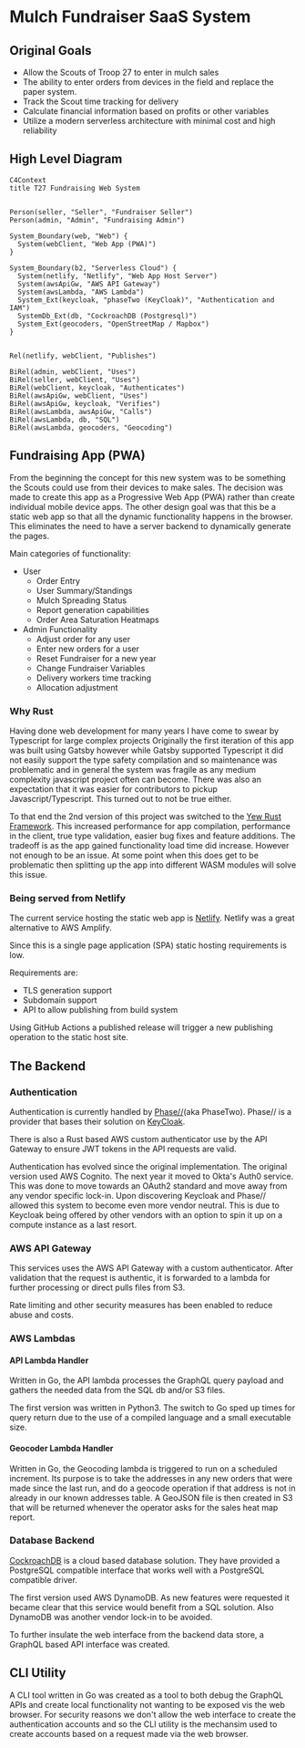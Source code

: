 # Mulch Fundraiser SaaS System

## Original Goals

- Allow the Scouts of Troop 27 to enter in mulch sales
- The ability to enter orders from devices in the field and replace the paper
  system.
- Track the Scout time tracking for delivery
- Calculate financial information based on profits or other variables
- Utilize a modern serverless architecture with minimal cost and high
  reliability

## High Level Diagram

```mermaid
C4Context
title T27 Fundraising Web System


Person(seller, "Seller", "Fundraiser Seller")
Person(admin, "Admin", "Fundraising Admin")

System_Boundary(web, "Web") {
  System(webClient, "Web App (PWA)")
}

System_Boundary(b2, "Serverless Cloud") {
  System(netlify, "Netlify", "Web App Host Server")
  System(awsApiGw, "AWS API Gateway")
  System(awsLambda, "AWS Lambda")
  System_Ext(keycloak, "phaseTwo (KeyCloak)", "Authentication and IAM")
  SystemDb_Ext(db, "CockroachDB (Postgresql)")
  System_Ext(geocoders, "OpenStreetMap / Mapbox")
}


Rel(netlify, webClient, "Publishes")

BiRel(admin, webClient, "Uses")
BiRel(seller, webClient, "Uses")
BiRel(webClient, keycloak, "Authenticates")
BiRel(awsApiGw, webClient, "Uses")
BiRel(awsApiGw, keycloak, "Verifies")
BiRel(awsLambda, awsApiGw, "Calls")
BiRel(awsLambda, db, "SQL")
BiRel(awsLambda, geocoders, "Geocoding")
```

## Fundraising App (PWA)

From the beginning the concept for this new system was to be something the
Scouts could use from their devices to make sales. The decision was made to
create this app as a Progressive Web App (PWA) rather than create individual
mobile device apps. The other design goal was that this be a static web app so
that all the dynamic functionality happens in the browser. This eliminates the
need to have a server backend to dynamically generate the pages.

Main categories of functionality:

- User
  - Order Entry
  - User Summary/Standings
  - Mulch Spreading Status
  - Report generation capabilities
  - Order Area Saturation Heatmaps
- Admin Functionality
  - Adjust order for any user
  - Enter new orders for a user
  - Reset Fundraiser for a new year
  - Change Fundraiser Variables
  - Delivery workers time tracking
  - Allocation adjustment

### Why Rust

Having done web development for many years I have come to swear by Typescript
for large complex projects Originally the first iteration of this app was built
using Gatsby however while Gatsby supported Typescript it did not easily support
the type safety compilation and so maintenance was problematic and in general
the system was fragile as any medium complexity javascript project often can
become. There was also an expectation that it was easier for contributors to
pickup Javascript/Typescript. This turned out to not be true either.

To that end the 2nd version of this project was switched to the
[Yew Rust Framework](https://yew.rs/). This increased performance for app
compilation, performance in the client, true type validation, easier bug fixes
and feature additions. The tradeoff is as the app gained functionality load time
did increase. However not enough to be an issue. At some point when this does
get to be problematic then splitting up the app into different WASM modules will
solve this issue.

### Being served from Netlify

The current service hosting the static web app is [Netlify](https://www.netlify.com/).
Netlify was a great alternative to AWS Amplify.

Since this is a single page application (SPA) static hosting requirements is low.

Requirements are:

- TLS generation support
- Subdomain support
- API to allow publishing from build system

Using GitHub Actions a published release will trigger a new publishing operation
to the static host site.

## The Backend

### Authentication

Authentication is currently handled by [Phase//](https://phasetwo.io/)(aka
PhaseTwo). Phase// is a provider that bases their solution on
[KeyCloak](https://www.keycloak.org/).

There is also a Rust based AWS custom authenticator use by the API Gateway to
ensure JWT tokens in the API requests are valid.

Authentication has evolved since the original implementation. The original
version used AWS Cognito. The next year it moved to Okta's Auth0 service. This
was done to move towards an OAuth2 standard and move away from any vendor
specific lock-in. Upon discovering Keycloak and Phase// allowed this system to
become even more vendor neutral. This is due to Keycloak being offered by other
vendors with an option to spin it up on a compute instance as a last resort.

### AWS API Gateway

This services uses the AWS API Gateway with a custom authenticator. After
validation that the request is authentic, it is forwarded to a lambda for
further processing or direct pulls files from S3.

Rate limiting and other security measures has been enabled to reduce abuse and
costs.

### AWS Lambdas

#### API Lambda Handler

Written in Go, the API lambda processes the GraphQL query payload and gathers
the needed data from the SQL db and/or S3 files.

The first version was written in Python3. The switch to Go sped up times for
query return due to the use of a compiled language and a small executable size.

#### Geocoder Lambda Handler

Written in Go, the Geocoding lambda is triggered to run on a scheduled
increment. Its purpose is to take the addresses in any new orders that were made
since the last run, and do a geocode operation if that address is not in already
in our known addresses table. A GeoJSON file is then created in S3 that will be
returned whenever the operator asks for the sales heat map report.

### Database Backend

[CockroachDB](https://www.cockroachlabs.com/) is a cloud based database
solution. They have provided a PostgreSQL compatible interface that works well
with a PostgreSQL compatible driver.

The first version used AWS DynamoDB. As new features were requested it became
clear that this service would benefit from a SQL solution. Also DynamoDB was
another vendor lock-in to be avoided.

To further insulate the web interface from the backend data store, a GraphQL
based API interface was created.

## CLI Utility

A CLI tool written in Go was created as a tool to both debug the GraphQL APIs
and create local functionality not wanting to be exposed vis the web browser.
For security reasons we don't allow the web interface to create the
authentication accounts and so the CLI utility is the mechansim used to create
accounts based on a request made via the web browser.
